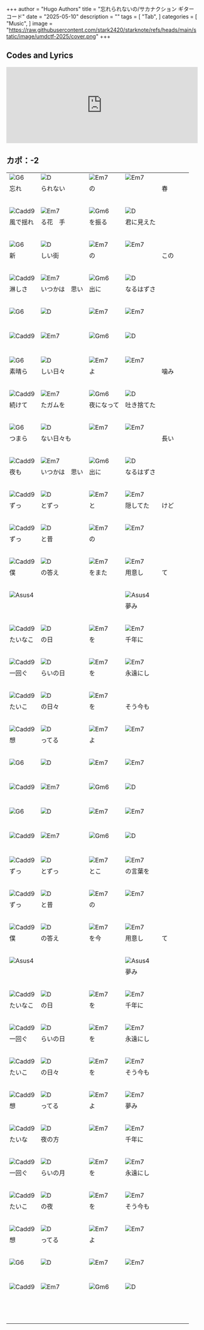 +++
author = "Hugo Authors"
title = "忘れられないの/サカナクション ギターコード"
date = "2025-05-10"
description = ""
tags = [
    "Tab",
]
categories = [
    "Music",
]
image = "https://raw.githubusercontent.com/stark2420/starknote/refs/heads/main/static/image/umdctf-2025/cover.png"
+++

<!--more-->

<style>
    .article.markdown-body table.my-table {
        display: block;
        width: 100%;
        overflow: visible;
    }
    .article.markdown-body table.my-table td {
        min-width: 70px;
        padding: 0px 0px;
        border: none;
    }
    #rID {
        color: red;
    }
</style>
<script>
    let scrollInterval;
    let isScrolling = false;

    document.addEventListener("click", function() {
        if (isScrolling) {
            clearInterval(scrollInterval);
            isScrolling = false;
        } else {
            isScrolling = true;
            scrollInterval = setInterval(function() {
                window.scrollBy(0, 1); // 1ピクセルずつスクロール
            }, 20); // スクロール PCだと50くらい
        }
    });
</script>
<h2>Codes and Lyrics</h2>
<div class="youtube-container">
    <iframe width="100%" height="200px" src="https://www.youtube.com/embed/uHRTZav94sc?start=717" frameborder="0" allow="accelerometer; autoplay; clipboard-write; encrypted-media; gyroscope; picture-in-picture" allowfullscreen></iframe>
</div>
<h2>カポ：-2</h2>
<table class="my-table">
    <tr><td><img src='https://raw.githubusercontent.com/stark2420/starknote/refs/heads/main/static/image/tab/G6.png' alt='G6'></td><td><img src='https://raw.githubusercontent.com/stark2420/starknote/refs/heads/main/static/image/tab/D.png' alt='D'></td><td><img src='https://raw.githubusercontent.com/stark2420/starknote/refs/heads/main/static/image/tab/Em7.png' alt='Em7'></td><td><img src='https://raw.githubusercontent.com/stark2420/starknote/refs/heads/main/static/image/tab/Em7.png' alt='Em7'></td></tr>
    <tr><td>忘れ</td><td>られない</td><td>の</td><td></td><td>春</td></tr>
    <tr id='rID'><td></td><td></td><td></td><td></td></tr>
    <tr><td colspan='3'>&nbsp;</td></tr>
    <tr><td><img src='https://raw.githubusercontent.com/stark2420/starknote/refs/heads/main/static/image/tab/Cadd9.png' alt='Cadd9'></td><td><img src='https://raw.githubusercontent.com/stark2420/starknote/refs/heads/main/static/image/tab/Em7.png' alt='Em7'></td><td><img src='https://raw.githubusercontent.com/stark2420/starknote/refs/heads/main/static/image/tab/Gm6.png' alt='Gm6'></td><td><img src='https://raw.githubusercontent.com/stark2420/starknote/refs/heads/main/static/image/tab/D.png' alt='D'></td></tr>
    <tr><td>風で揺れ</td><td>る花　手</td><td>を振る</td><td>君に見えた</td></tr>
    <tr id='rID'><td></td><td></td><td></td></tr>
    <tr><td colspan='3'>&nbsp;</td></tr>
    <tr><td><img src='https://raw.githubusercontent.com/stark2420/starknote/refs/heads/main/static/image/tab/G6.png' alt='G6'></td><td><img src='https://raw.githubusercontent.com/stark2420/starknote/refs/heads/main/static/image/tab/D.png' alt='D'></td><td><img src='https://raw.githubusercontent.com/stark2420/starknote/refs/heads/main/static/image/tab/Em7.png' alt='Em7'></td><td><img src='https://raw.githubusercontent.com/stark2420/starknote/refs/heads/main/static/image/tab/Em7.png' alt='Em7'></td></tr>
    <tr><td>新</td><td>しい街</td><td>の</td><td></td><td>この</td></tr>
    <tr id='rID'><td></td><td></td><td></td><td></td></tr>
    <tr><td colspan='3'>&nbsp;</td></tr>
    <tr><td><img src='https://raw.githubusercontent.com/stark2420/starknote/refs/heads/main/static/image/tab/Cadd9.png' alt='Cadd9'></td><td><img src='https://raw.githubusercontent.com/stark2420/starknote/refs/heads/main/static/image/tab/Em7.png' alt='Em7'></td><td><img src='https://raw.githubusercontent.com/stark2420/starknote/refs/heads/main/static/image/tab/Gm6.png' alt='Gm6'></td><td><img src='https://raw.githubusercontent.com/stark2420/starknote/refs/heads/main/static/image/tab/D.png' alt='D'></td></tr>
    <tr><td>淋しさ</td><td>いつかは　思い</td><td>出に</td><td>なるはずさ</td></tr>
    <tr id='rID'><td></td><td></td><td></td></tr>
    <tr><td colspan='3'>&nbsp;</td></tr>
    <tr><td><img src='https://raw.githubusercontent.com/stark2420/starknote/refs/heads/main/static/image/tab/G6.png' alt='G6'></td><td><img src='https://raw.githubusercontent.com/stark2420/starknote/refs/heads/main/static/image/tab/D.png' alt='D'></td><td><img src='https://raw.githubusercontent.com/stark2420/starknote/refs/heads/main/static/image/tab/Em7.png' alt='Em7'></td><td><img src='https://raw.githubusercontent.com/stark2420/starknote/refs/heads/main/static/image/tab/Em7.png' alt='Em7'></td></tr>
    <tr><td></td><td></td><td></td><td></td></tr>
    <tr id='rID'><td></td><td></td><td></td><td></td></tr>
    <tr><td colspan='3'>&nbsp;</td></tr>
    <tr><td><img src='https://raw.githubusercontent.com/stark2420/starknote/refs/heads/main/static/image/tab/Cadd9.png' alt='Cadd9'></td><td><img src='https://raw.githubusercontent.com/stark2420/starknote/refs/heads/main/static/image/tab/Em7.png' alt='Em7'></td><td><img src='https://raw.githubusercontent.com/stark2420/starknote/refs/heads/main/static/image/tab/Gm6.png' alt='Gm6'></td><td><img src='https://raw.githubusercontent.com/stark2420/starknote/refs/heads/main/static/image/tab/D.png' alt='D'></td></tr>
    <tr><td></td><td></td><td></td><td></td><td></td><td></td></tr>
    <tr id='rID'><td></td><td></td><td></td><td></td><td></td><td></td></tr>
    <tr><td colspan='3'>&nbsp;</td></tr>
    <tr><td><img src='https://raw.githubusercontent.com/stark2420/starknote/refs/heads/main/static/image/tab/G6.png' alt='G6'></td><td><img src='https://raw.githubusercontent.com/stark2420/starknote/refs/heads/main/static/image/tab/D.png' alt='D'></td><td><img src='https://raw.githubusercontent.com/stark2420/starknote/refs/heads/main/static/image/tab/Em7.png' alt='Em7'></td><td><img src='https://raw.githubusercontent.com/stark2420/starknote/refs/heads/main/static/image/tab/Em7.png' alt='Em7'></td></tr>
    <tr><td>素晴ら</td><td>しい日々</td><td>よ</td><td></td><td>噛み</td></tr>
    <tr id='rID'><td></td><td></td><td></td><td></td></tr>
    <tr><td colspan='3'>&nbsp;</td></tr>
    <tr><td><img src='https://raw.githubusercontent.com/stark2420/starknote/refs/heads/main/static/image/tab/Cadd9.png' alt='Cadd9'></td><td><img src='https://raw.githubusercontent.com/stark2420/starknote/refs/heads/main/static/image/tab/Em7.png' alt='Em7'></td><td><img src='https://raw.githubusercontent.com/stark2420/starknote/refs/heads/main/static/image/tab/Gm6.png' alt='Gm6'></td><td><img src='https://raw.githubusercontent.com/stark2420/starknote/refs/heads/main/static/image/tab/D.png' alt='D'></td></tr>
    <tr><td>続けて</td><td>たガムを</td><td>夜になって</td><td>吐き捨てた</td></tr>
    <tr id='rID'><td></td><td></td><td></td></tr>
    <tr><td colspan='3'>&nbsp;</td></tr>
    <tr><td><img src='https://raw.githubusercontent.com/stark2420/starknote/refs/heads/main/static/image/tab/G6.png' alt='G6'></td><td><img src='https://raw.githubusercontent.com/stark2420/starknote/refs/heads/main/static/image/tab/D.png' alt='D'></td><td><img src='https://raw.githubusercontent.com/stark2420/starknote/refs/heads/main/static/image/tab/Em7.png' alt='Em7'></td><td><img src='https://raw.githubusercontent.com/stark2420/starknote/refs/heads/main/static/image/tab/Em7.png' alt='Em7'></td></tr>
    <tr><td>つまら</td><td>ない日々も</td><td></td><td></td><td>長い</td></tr>
    <tr id='rID'><td></td><td></td><td></td><td></td></tr>
    <tr><td colspan='3'>&nbsp;</td></tr>
    <tr><td><img src='https://raw.githubusercontent.com/stark2420/starknote/refs/heads/main/static/image/tab/Cadd9.png' alt='Cadd9'></td><td><img src='https://raw.githubusercontent.com/stark2420/starknote/refs/heads/main/static/image/tab/Em7.png' alt='Em7'></td><td><img src='https://raw.githubusercontent.com/stark2420/starknote/refs/heads/main/static/image/tab/Gm6.png' alt='Gm6'></td><td><img src='https://raw.githubusercontent.com/stark2420/starknote/refs/heads/main/static/image/tab/D.png' alt='D'></td></tr>
    <tr><td>夜も</td><td>いつかは　思い</td><td>出に</td><td>なるはずさ</td></tr>
    <tr id='rID'><td></td><td></td><td></td><td></td></tr>
    <tr><td colspan='3'>&nbsp;</td></tr>
    <tr><td><img src='https://raw.githubusercontent.com/stark2420/starknote/refs/heads/main/static/image/tab/Cadd9.png' alt='Cadd9'></td><td><img src='https://raw.githubusercontent.com/stark2420/starknote/refs/heads/main/static/image/tab/D.png' alt='D'></td><td><img src='https://raw.githubusercontent.com/stark2420/starknote/refs/heads/main/static/image/tab/Em7.png' alt='Em7'></td><td><img src='https://raw.githubusercontent.com/stark2420/starknote/refs/heads/main/static/image/tab/Em7.png' alt='Em7'></td></tr>
    <tr><td>ずっ</td><td>とずっ</td><td>と</td><td>隠してた</td><td>けど</td></tr>
    <tr id='rID'><td></td><td></td><td></td><td></td></tr>
    <tr><td colspan='3'>&nbsp;</td></tr>
    <tr><td><img src='https://raw.githubusercontent.com/stark2420/starknote/refs/heads/main/static/image/tab/Cadd9.png' alt='Cadd9'></td><td><img src='https://raw.githubusercontent.com/stark2420/starknote/refs/heads/main/static/image/tab/D.png' alt='D'></td><td><img src='https://raw.githubusercontent.com/stark2420/starknote/refs/heads/main/static/image/tab/Em7.png' alt='Em7'></td><td><img src='https://raw.githubusercontent.com/stark2420/starknote/refs/heads/main/static/image/tab/Em7.png' alt='Em7'></td></tr>
    <tr><td>ずっ</td><td>と昔</td><td>の</td><td></td></tr>
    <tr id='rID'><td></td><td></td><td></td><td></td></tr>
    <tr><td colspan='3'>&nbsp;</td></tr>
    <tr><td><img src='https://raw.githubusercontent.com/stark2420/starknote/refs/heads/main/static/image/tab/Cadd9.png' alt='Cadd9'></td><td><img src='https://raw.githubusercontent.com/stark2420/starknote/refs/heads/main/static/image/tab/D.png' alt='D'></td><td><img src='https://raw.githubusercontent.com/stark2420/starknote/refs/heads/main/static/image/tab/Em7.png' alt='Em7'></td><td><img src='https://raw.githubusercontent.com/stark2420/starknote/refs/heads/main/static/image/tab/Em7.png' alt='Em7'></td></tr>
    <tr><td>僕</td><td>の答え</td><td>をまた</td><td>用意し</td><td>て</td></tr>
    <tr id='rID'><td></td><td></td><td></td><td></td><td></td><td></td></tr>
    <tr><td colspan='3'>&nbsp;</td></tr>
    <tr><td><img src='https://raw.githubusercontent.com/stark2420/starknote/refs/heads/main/static/image/tab/Asus4.png' alt='Asus4'></td><td><img src='https://raw.githubusercontent.com/stark2420/starknote/refs/heads/main/static/image/tab/.png' alt=''></td><td><img src='https://raw.githubusercontent.com/stark2420/starknote/refs/heads/main/static/image/tab/.png' alt=''></td><td><img src='https://raw.githubusercontent.com/stark2420/starknote/refs/heads/main/static/image/tab/Asus4.png' alt='Asus4'></td></tr>
    <tr><td></td><td></td><td></td><td>夢み</td></tr>
    <tr id='rID'><td></td><td></td><td></td><td></td><td></td><td></td></tr>
    <tr><td colspan='3'>&nbsp;</td></tr>
    <tr><td><img src='https://raw.githubusercontent.com/stark2420/starknote/refs/heads/main/static/image/tab/Cadd9.png' alt='Cadd9'></td><td><img src='https://raw.githubusercontent.com/stark2420/starknote/refs/heads/main/static/image/tab/D.png' alt='D'></td><td><img src='https://raw.githubusercontent.com/stark2420/starknote/refs/heads/main/static/image/tab/Em7.png' alt='Em7'></td><td><img src='https://raw.githubusercontent.com/stark2420/starknote/refs/heads/main/static/image/tab/Em7.png' alt='Em7'></td></tr>
    <tr><td>たいなこ</td><td>の日</td><td>を</td><td>千年に</td></tr>
    <tr id='rID'><td></td><td></td><td></td><td></td><td></td></tr>
    <tr><td colspan='3'>&nbsp;</td></tr>
    <tr><td><img src='https://raw.githubusercontent.com/stark2420/starknote/refs/heads/main/static/image/tab/Cadd9.png' alt='Cadd9'></td><td><img src='https://raw.githubusercontent.com/stark2420/starknote/refs/heads/main/static/image/tab/D.png' alt='D'></td><td><img src='https://raw.githubusercontent.com/stark2420/starknote/refs/heads/main/static/image/tab/Em7.png' alt='Em7'></td><td><img src='https://raw.githubusercontent.com/stark2420/starknote/refs/heads/main/static/image/tab/Em7.png' alt='Em7'></td></tr>
    <tr><td>一回ぐ</td><td>らいの日</td><td>を</td><td>永遠にし</td></tr>
    <tr id='rID'><td></td><td></td><td></td><td></td><td></td></tr>
    <tr><td colspan='3'>&nbsp;</td></tr>
    <tr><td><img src='https://raw.githubusercontent.com/stark2420/starknote/refs/heads/main/static/image/tab/Cadd9.png' alt='Cadd9'></td><td><img src='https://raw.githubusercontent.com/stark2420/starknote/refs/heads/main/static/image/tab/D.png' alt='D'></td><td><img src='https://raw.githubusercontent.com/stark2420/starknote/refs/heads/main/static/image/tab/Em7.png' alt='Em7'></td><td><img src='https://raw.githubusercontent.com/stark2420/starknote/refs/heads/main/static/image/tab/.png' alt=''></td></tr>
    <tr><td>たいこ</td><td>の日々</td><td>を</td><td>そう今も</td></tr>
    <tr id='rID'><td></td><td></td><td></td><td></td></tr>
    <tr><td colspan='3'>&nbsp;</td></tr>
    <tr><td><img src='https://raw.githubusercontent.com/stark2420/starknote/refs/heads/main/static/image/tab/Cadd9.png' alt='Cadd9'></td><td><img src='https://raw.githubusercontent.com/stark2420/starknote/refs/heads/main/static/image/tab/D.png' alt='D'></td><td><img src='https://raw.githubusercontent.com/stark2420/starknote/refs/heads/main/static/image/tab/Em7.png' alt='Em7'></td><td><img src='https://raw.githubusercontent.com/stark2420/starknote/refs/heads/main/static/image/tab/Em7.png' alt='Em7'></td></tr>
    <tr><td>想</td><td>ってる</td><td>よ</td><td></td><td></td><td></td></tr>
    <tr id='rID'><td></td><td></td><td></td><td></td><td></td><td></td><td></td></tr>
    <tr><td colspan='3'>&nbsp;</td></tr>
    <tr><td><img src='https://raw.githubusercontent.com/stark2420/starknote/refs/heads/main/static/image/tab/G6.png' alt='G6'></td><td><img src='https://raw.githubusercontent.com/stark2420/starknote/refs/heads/main/static/image/tab/D.png' alt='D'></td><td><img src='https://raw.githubusercontent.com/stark2420/starknote/refs/heads/main/static/image/tab/Em7.png' alt='Em7'></td><td><img src='https://raw.githubusercontent.com/stark2420/starknote/refs/heads/main/static/image/tab/Em7.png' alt='Em7'></td></tr>
    <tr><td></td><td></td><td></td><td></td></tr>
    <tr id='rID'><td></td><td></td><td></td><td></td></tr>
    <tr><td colspan='3'>&nbsp;</td></tr>
    <tr><td><img src='https://raw.githubusercontent.com/stark2420/starknote/refs/heads/main/static/image/tab/Cadd9.png' alt='Cadd9'></td><td><img src='https://raw.githubusercontent.com/stark2420/starknote/refs/heads/main/static/image/tab/Em7.png' alt='Em7'></td><td><img src='https://raw.githubusercontent.com/stark2420/starknote/refs/heads/main/static/image/tab/Gm6.png' alt='Gm6'></td><td><img src='https://raw.githubusercontent.com/stark2420/starknote/refs/heads/main/static/image/tab/D.png' alt='D'></td></tr>
    <tr><td></td><td></td><td></td><td></td></tr>
    <tr id='rID'><td></td><td></td><td></td></tr>
    <tr><td colspan='3'>&nbsp;</td></tr>
    <tr><td><img src='https://raw.githubusercontent.com/stark2420/starknote/refs/heads/main/static/image/tab/G6.png' alt='G6'></td><td><img src='https://raw.githubusercontent.com/stark2420/starknote/refs/heads/main/static/image/tab/D.png' alt='D'></td><td><img src='https://raw.githubusercontent.com/stark2420/starknote/refs/heads/main/static/image/tab/Em7.png' alt='Em7'></td><td><img src='https://raw.githubusercontent.com/stark2420/starknote/refs/heads/main/static/image/tab/Em7.png' alt='Em7'></td></tr>
    <tr><td></td><td></td><td></td><td></td></tr>
    <tr id='rID'><td></td><td></td><td></td><td></td></tr>
    <tr><td colspan='3'>&nbsp;</td></tr>
    <tr><td><img src='https://raw.githubusercontent.com/stark2420/starknote/refs/heads/main/static/image/tab/Cadd9.png' alt='Cadd9'></td><td><img src='https://raw.githubusercontent.com/stark2420/starknote/refs/heads/main/static/image/tab/Em7.png' alt='Em7'></td><td><img src='https://raw.githubusercontent.com/stark2420/starknote/refs/heads/main/static/image/tab/Gm6.png' alt='Gm6'></td><td><img src='https://raw.githubusercontent.com/stark2420/starknote/refs/heads/main/static/image/tab/D.png' alt='D'></td></tr>
    <tr><td></td><td></td><td></td><td></td></tr>
    <tr id='rID'><td></td><td></td><td></td></tr>
    <tr><td colspan='3'>&nbsp;</td></tr>
    <tr><td><img src='https://raw.githubusercontent.com/stark2420/starknote/refs/heads/main/static/image/tab/Cadd9.png' alt='Cadd9'></td><td><img src='https://raw.githubusercontent.com/stark2420/starknote/refs/heads/main/static/image/tab/D.png' alt='D'></td><td><img src='https://raw.githubusercontent.com/stark2420/starknote/refs/heads/main/static/image/tab/Em7.png' alt='Em7'></td><td><img src='https://raw.githubusercontent.com/stark2420/starknote/refs/heads/main/static/image/tab/Em7.png' alt='Em7'></td></tr>
    <tr><td>ずっ</td><td>とずっ</td><td>とこ</td><td>の言葉を</td></tr>
    <tr id='rID'><td></td><td></td><td></td><td></td></tr>
    <tr><td colspan='3'>&nbsp;</td></tr>
    <tr><td><img src='https://raw.githubusercontent.com/stark2420/starknote/refs/heads/main/static/image/tab/Cadd9.png' alt='Cadd9'></td><td><img src='https://raw.githubusercontent.com/stark2420/starknote/refs/heads/main/static/image/tab/D.png' alt='D'></td><td><img src='https://raw.githubusercontent.com/stark2420/starknote/refs/heads/main/static/image/tab/Em7.png' alt='Em7'></td><td><img src='https://raw.githubusercontent.com/stark2420/starknote/refs/heads/main/static/image/tab/Em7.png' alt='Em7'></td></tr>
    <tr><td>ずっ</td><td>と昔</td><td>の</td><td></td></tr>
    <tr id='rID'><td></td><td></td><td></td><td></td></tr>
    <tr><td colspan='3'>&nbsp;</td></tr>
    <tr><td><img src='https://raw.githubusercontent.com/stark2420/starknote/refs/heads/main/static/image/tab/Cadd9.png' alt='Cadd9'></td><td><img src='https://raw.githubusercontent.com/stark2420/starknote/refs/heads/main/static/image/tab/D.png' alt='D'></td><td><img src='https://raw.githubusercontent.com/stark2420/starknote/refs/heads/main/static/image/tab/Em7.png' alt='Em7'></td><td><img src='https://raw.githubusercontent.com/stark2420/starknote/refs/heads/main/static/image/tab/Em7.png' alt='Em7'></td></tr>
    <tr><td>僕</td><td>の答え</td><td>を今</td><td>用意し</td><td>て</td></tr>
    <tr id='rID'><td></td><td></td><td></td><td></td><td></td><td></td></tr>
    <tr><td colspan='3'>&nbsp;</td></tr>
    <tr><td><img src='https://raw.githubusercontent.com/stark2420/starknote/refs/heads/main/static/image/tab/Asus4.png' alt='Asus4'></td><td><img src='https://raw.githubusercontent.com/stark2420/starknote/refs/heads/main/static/image/tab/.png' alt=''></td><td><img src='https://raw.githubusercontent.com/stark2420/starknote/refs/heads/main/static/image/tab/.png' alt=''></td><td><img src='https://raw.githubusercontent.com/stark2420/starknote/refs/heads/main/static/image/tab/Asus4.png' alt='Asus4'></td></tr>
    <tr><td></td><td></td><td></td><td>夢み</td></tr>
    <tr id='rID'><td></td><td></td><td></td><td></td><td></td><td></td></tr>
    <tr><td colspan='3'>&nbsp;</td></tr>
    <tr><td><img src='https://raw.githubusercontent.com/stark2420/starknote/refs/heads/main/static/image/tab/Cadd9.png' alt='Cadd9'></td><td><img src='https://raw.githubusercontent.com/stark2420/starknote/refs/heads/main/static/image/tab/D.png' alt='D'></td><td><img src='https://raw.githubusercontent.com/stark2420/starknote/refs/heads/main/static/image/tab/Em7.png' alt='Em7'></td><td><img src='https://raw.githubusercontent.com/stark2420/starknote/refs/heads/main/static/image/tab/Em7.png' alt='Em7'></td></tr>
    <tr><td>たいなこ</td><td>の日</td><td>を</td><td>千年に</td></tr>
    <tr id='rID'><td></td><td></td><td></td><td></td><td></td></tr>
    <tr><td colspan='3'>&nbsp;</td></tr>
    <tr><td><img src='https://raw.githubusercontent.com/stark2420/starknote/refs/heads/main/static/image/tab/Cadd9.png' alt='Cadd9'></td><td><img src='https://raw.githubusercontent.com/stark2420/starknote/refs/heads/main/static/image/tab/D.png' alt='D'></td><td><img src='https://raw.githubusercontent.com/stark2420/starknote/refs/heads/main/static/image/tab/Em7.png' alt='Em7'></td><td><img src='https://raw.githubusercontent.com/stark2420/starknote/refs/heads/main/static/image/tab/Em7.png' alt='Em7'></td></tr>
    <tr><td>一回ぐ</td><td>らいの日</td><td>を</td><td>永遠にし</td></tr>
    <tr id='rID'><td></td><td></td><td></td><td></td><td></td></tr>
    <tr><td colspan='3'>&nbsp;</td></tr>
    <tr><td><img src='https://raw.githubusercontent.com/stark2420/starknote/refs/heads/main/static/image/tab/Cadd9.png' alt='Cadd9'></td><td><img src='https://raw.githubusercontent.com/stark2420/starknote/refs/heads/main/static/image/tab/D.png' alt='D'></td><td><img src='https://raw.githubusercontent.com/stark2420/starknote/refs/heads/main/static/image/tab/Em7.png' alt='Em7'></td><td><img src='https://raw.githubusercontent.com/stark2420/starknote/refs/heads/main/static/image/tab/Em7.png' alt='Em7'></td></tr>
    <tr><td>たいこ</td><td>の日々</td><td>を</td><td>そう今も</td></tr>
    <tr id='rID'><td></td><td></td><td></td><td></td></tr>
    <tr><td colspan='3'>&nbsp;</td></tr>
    <tr><td><img src='https://raw.githubusercontent.com/stark2420/starknote/refs/heads/main/static/image/tab/Cadd9.png' alt='Cadd9'></td><td><img src='https://raw.githubusercontent.com/stark2420/starknote/refs/heads/main/static/image/tab/D.png' alt='D'></td><td><img src='https://raw.githubusercontent.com/stark2420/starknote/refs/heads/main/static/image/tab/Em7.png' alt='Em7'></td><td><img src='https://raw.githubusercontent.com/stark2420/starknote/refs/heads/main/static/image/tab/Em7.png' alt='Em7'></td></tr>
    <tr><td>想</td><td>ってる</td><td>よ</td><td>夢み</td></tr>
    <tr id='rID'><td></td><td></td><td></td><td></td><td></td><td></td><td></td></tr>
    <tr><td colspan='3'>&nbsp;</td></tr>
    <tr><td><img src='https://raw.githubusercontent.com/stark2420/starknote/refs/heads/main/static/image/tab/Cadd9.png' alt='Cadd9'></td><td><img src='https://raw.githubusercontent.com/stark2420/starknote/refs/heads/main/static/image/tab/D.png' alt='D'></td><td><img src='https://raw.githubusercontent.com/stark2420/starknote/refs/heads/main/static/image/tab/Em7.png' alt='Em7'></td><td><img src='https://raw.githubusercontent.com/stark2420/starknote/refs/heads/main/static/image/tab/Em7.png' alt='Em7'></td></tr>
    <tr><td>たいな</td><td>夜の方</td><td></td><td>千年に</td></tr>
    <tr id='rID'><td></td><td></td><td></td><td></td><td></td></tr>
    <tr><td colspan='3'>&nbsp;</td></tr>
    <tr><td><img src='https://raw.githubusercontent.com/stark2420/starknote/refs/heads/main/static/image/tab/Cadd9.png' alt='Cadd9'></td><td><img src='https://raw.githubusercontent.com/stark2420/starknote/refs/heads/main/static/image/tab/D.png' alt='D'></td><td><img src='https://raw.githubusercontent.com/stark2420/starknote/refs/heads/main/static/image/tab/Em7.png' alt='Em7'></td><td><img src='https://raw.githubusercontent.com/stark2420/starknote/refs/heads/main/static/image/tab/Em7.png' alt='Em7'></td></tr>
    <tr><td>一回ぐ</td><td>らいの月</td><td>を</td><td>永遠にし</td></tr>
    <tr id='rID'><td></td><td></td><td></td><td></td><td></td></tr>
    <tr><td colspan='3'>&nbsp;</td></tr>
    <tr><td><img src='https://raw.githubusercontent.com/stark2420/starknote/refs/heads/main/static/image/tab/Cadd9.png' alt='Cadd9'></td><td><img src='https://raw.githubusercontent.com/stark2420/starknote/refs/heads/main/static/image/tab/D.png' alt='D'></td><td><img src='https://raw.githubusercontent.com/stark2420/starknote/refs/heads/main/static/image/tab/Em7.png' alt='Em7'></td><td><img src='https://raw.githubusercontent.com/stark2420/starknote/refs/heads/main/static/image/tab/Em7.png' alt='Em7'></td></tr>
    <tr><td>たいこ</td><td>の夜</td><td>を</td><td>そう今も</td></tr>
    <tr id='rID'><td></td><td></td><td></td><td></td></tr>
    <tr><td colspan='3'>&nbsp;</td></tr>
    <tr><td><img src='https://raw.githubusercontent.com/stark2420/starknote/refs/heads/main/static/image/tab/Cadd9.png' alt='Cadd9'></td><td><img src='https://raw.githubusercontent.com/stark2420/starknote/refs/heads/main/static/image/tab/D.png' alt='D'></td><td><img src='https://raw.githubusercontent.com/stark2420/starknote/refs/heads/main/static/image/tab/Em7.png' alt='Em7'></td><td><img src='https://raw.githubusercontent.com/stark2420/starknote/refs/heads/main/static/image/tab/Em7.png' alt='Em7'></td></tr>
    <tr><td>想</td><td>ってる</td><td>よ</td><td></td><td></td><td></td></tr>
    <tr id='rID'><td></td><td></td><td></td><td></td></tr>
    <tr><td colspan='3'>&nbsp;</td></tr>
    <tr><td><img src='https://raw.githubusercontent.com/stark2420/starknote/refs/heads/main/static/image/tab/G6.png' alt='G6'></td><td><img src='https://raw.githubusercontent.com/stark2420/starknote/refs/heads/main/static/image/tab/D.png' alt='D'></td><td><img src='https://raw.githubusercontent.com/stark2420/starknote/refs/heads/main/static/image/tab/Em7.png' alt='Em7'></td><td><img src='https://raw.githubusercontent.com/stark2420/starknote/refs/heads/main/static/image/tab/Em7.png' alt='Em7'></td></tr>
    <tr><td></td><td></td><td></td><td></td></tr>
    <tr id='rID'><td></td><td></td><td></td><td></td></tr>
    <tr><td colspan='3'>&nbsp;</td></tr>
    <tr><td><img src='https://raw.githubusercontent.com/stark2420/starknote/refs/heads/main/static/image/tab/Cadd9.png' alt='Cadd9'></td><td><img src='https://raw.githubusercontent.com/stark2420/starknote/refs/heads/main/static/image/tab/Em7.png' alt='Em7'></td><td><img src='https://raw.githubusercontent.com/stark2420/starknote/refs/heads/main/static/image/tab/Gm6.png' alt='Gm6'></td><td><img src='https://raw.githubusercontent.com/stark2420/starknote/refs/heads/main/static/image/tab/D.png' alt='D'></td></tr>
    <tr><td></td><td></td><td></td><td></td></tr>
    <tr id='rID'><td></td><td></td><td></td></tr>
    <tr><td colspan='3'>&nbsp;</td></tr>
    <tr><td><img src='https://raw.githubusercontent.com/stark2420/starknote/refs/heads/main/static/image/tab/.png' alt=''></td><td><img src='https://raw.githubusercontent.com/stark2420/starknote/refs/heads/main/static/image/tab/.png' alt=''></td><td><img src='https://raw.githubusercontent.com/stark2420/starknote/refs/heads/main/static/image/tab/.png' alt=''></td><td><img src='https://raw.githubusercontent.com/stark2420/starknote/refs/heads/main/static/image/tab/.png' alt=''></td><td><img src='https://raw.githubusercontent.com/stark2420/starknote/refs/heads/main/static/image/tab/.png' alt=''></td><td><img src='https://raw.githubusercontent.com/stark2420/starknote/refs/heads/main/static/image/tab/.png' alt=''></td></tr>
    <tr><td></td><td></td><td></td><td></td><td></td><td></td></tr>
    <tr id='rID'><td></td><td></td><td></td></tr>
    <tr><td colspan='3'>&nbsp;</td></tr>

</table>